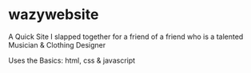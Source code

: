 # wazywebsite

A Quick Site I slapped together for a friend of a friend who is a talented Musician & Clothing Designer

Uses the Basics: html, css & javascript
